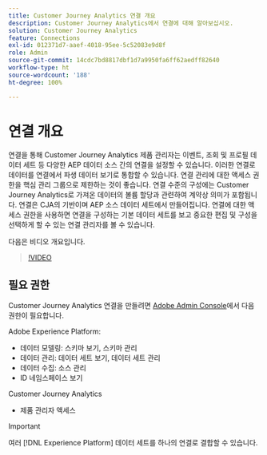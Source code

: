 ```yaml
---
title: Customer Journey Analytics 연결 개요
description: Customer Journey Analytics에서 연결에 대해 알아보십시오.
solution: Customer Journey Analytics
feature: Connections
exl-id: 012371d7-aaef-4018-95ee-5c52083e9d8f
role: Admin
source-git-commit: 14cdc7bd8817dbf1d7a9950fa6ff62aedff82640
workflow-type: ht
source-wordcount: '188'
ht-degree: 100%

---
```


# 연결 개요

연결을 통해 Customer Journey Analytics 제품 관리자는 이벤트, 조회 및 프로필 데이터 세트 등 다양한 AEP 데이터 소스 간의 연결을 설정할 수 있습니다. 이러한 연결로 데이터를 연결에서 파생 데이터 보기로 통합할 수 있습니다. 연결 관리에 대한 액세스 권한을 핵심 관리 그룹으로 제한하는 것이 좋습니다. 연결 수준의 구성에는 Customer Journey Analytics로 가져온 데이터의 볼륨 할당과 관련하여 계약상 의미가 포함됩니다.
연결은 CJA의 기반이며 AEP 소스 데이터 세트에서 만들어집니다. 연결에 대한 액세스 권한을 사용하면 연결을 구성하는 기본 데이터 세트를 보고 중요한 편집 및 구성을 선택하게 할 수 있는 연결 관리자를 볼 수 있습니다.

다음은 비디오 개요입니다.

>[!VIDEO](https://video.tv.adobe.com/v/35111/?quality=12&learn=on)

## 필요 권한

Customer Journey Analytics 연결을 만들려면 [Adobe Admin Console](https://helpx.adobe.com/kr/enterprise/admin-guide.html/enterprise/using/manage-permissions-and-roles.ug.html)에서 다음 권한이 필요합니다.

Adobe Experience Platform:
* 데이터 모델링: 스키마 보기, 스키마 관리
* 데이터 관리: 데이터 세트 보기, 데이터 세트 관리
* 데이터 수집: 소스 관리
* ID 네임스페이스 보기

Customer Journey Analytics
* 제품 관리자 액세스

>[!IMPORTANT]
>
>여러 [!DNL Experience Platform] 데이터 세트를 하나의 연결로 결합할 수 있습니다.
